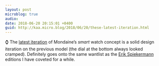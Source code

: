 ```yaml
---
layout: post
microblog: true
audio: 
date: 2018-06-20 20:15:01 +0400
guid: http://kaa.micro.blog/2018/06/20/these-latest-iteration.html
---
```

⌚ The [latest iteration](https://www.mondaine.com/watches/mondaine-helvetica/helvetica-1-smartwatch.html) of Mondaine’s _smart_ watch concept is a solid design iteration on the previous model (the dial at the bottom always looked cramped). Definitely goes onto the same wantlist as the [Erik Spiekermann](https://www.mondaine.com/watches/mondaine-helvetica/helvetica-spiekermann-edition.html) editions I have coveted for a while.
